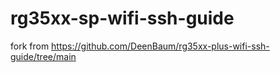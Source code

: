 # rg35xx-sp-wifi-ssh-guide
fork from https://github.com/DeenBaum/rg35xx-plus-wifi-ssh-guide/tree/main
